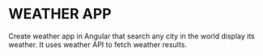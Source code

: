 # WEATHER APP 

Create weather app in Angular that search any city in the world display its weather. It uses weather API to fetch weather results. 

